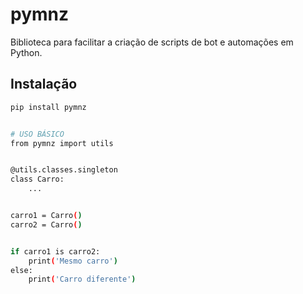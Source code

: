 # pymnz
Biblioteca para facilitar a criação de scripts de bot e automações em Python.

## Instalação
```bash
pip install pymnz


# USO BÁSICO
from pymnz import utils


@utils.classes.singleton
class Carro:
    ...


carro1 = Carro()
carro2 = Carro()


if carro1 is carro2:
    print('Mesmo carro')
else:
    print('Carro diferente')
